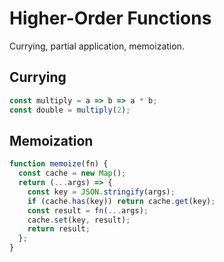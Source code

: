 # Higher-Order Functions
Currying, partial application, memoization.
## Currying
```javascript
const multiply = a => b => a * b;
const double = multiply(2);
```
## Memoization
```javascript
function memoize(fn) {
  const cache = new Map();
  return (...args) => {
    const key = JSON.stringify(args);
    if (cache.has(key)) return cache.get(key);
    const result = fn(...args);
    cache.set(key, result);
    return result;
  };
}
```
